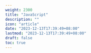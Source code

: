 ```yaml
---
weight: 2300
title: "JavaScript"
description: ""
icon: "article"
date: "2023-12-13T17:39:49+08:00"
lastmod: "2023-12-13T17:39:49+08:00"
draft: false
toc: true
---
```


